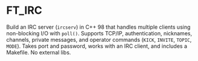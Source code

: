 # FT_IRC
Build an IRC server (`ircserv`) in C++ 98 that handles multiple clients using non-blocking I/O with `poll()`. Supports TCP/IP, authentication, nicknames, channels, private messages, and operator commands (`KICK`, `INVITE`, `TOPIC`, `MODE`). Takes port and password, works with an IRC client, and includes a Makefile. No external libs.
